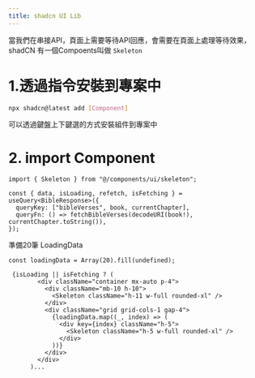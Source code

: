 ```yaml
---
title: shadcn UI Lib
---
```


當我們在串接API，頁面上需要等待API回應，會需要在頁面上處理等待效果，shadCN 有一個Compoents叫做 `Skeleton`

# 1.透過指令安裝到專案中

```bash
npx shadcn@latest add [Component]
```

可以透過鍵盤上下鍵選的方式安裝組件到專案中

# 2. import Component

```tsx
import { Skeleton } from "@/components/ui/skeleton";
```

```tsx
const { data, isLoading, refetch, isFetching } = useQuery<BibleResponse>({
  queryKey: ["bibleVerses", book, currentChapter],
  queryFn: () => fetchBibleVerses(decodeURI(book!), currentChapter.toString()),
});
```

準備20筆 LoadingData

```tsx showLineNumbers {1,9-13}
const loadingData = Array(20).fill(undefined);

 {isLoading || isFetching ? (
        <div className="container mx-auto p-4">
          <div className="mb-10 h-10">
            <Skeleton className="h-11 w-full rounded-xl" />
          </div>
          <div className="grid grid-cols-1 gap-4">
            {loadingData.map((_, index) => (
              <div key={index} className="h-5">
                <Skeleton className="h-5 w-full rounded-xl" />
              </div>
            ))}
          </div>
        </div>
      )...
```
